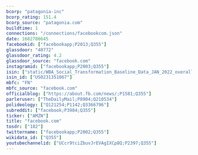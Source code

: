 ```yaml
---
bcorp: "patagonia-inc"
bcorp_rating: 151.4
bcorp_source: "patagonia.com"
buildtime: 1
connections: "/connections/facebookcom.json"
date: 1682786645
facebookid: ["facebookapp;P2013;Q355"]
glassdoor: "40772"
glassdoor_rating: 4.2
glassdoor_source: "facebook.com"
instagramid: ["facebookapp;P2003;Q355"]
isin: ["static/WBA_Social_Transformation_Baseline_Data_JAN_2022_overall_scores.json:US0231351067"]
isin_id: ["US0231351067"]
mbfc: "FN"
mbfc_source: "facebook.com"
officialblog: ["https://about.fb.com/news/;P1581;Q355"]
parleruser: ["TheDailyMail;P8904;Q210534"]
polideology: ["Q121254;P1142;Q3366796"]
subreddit: ["facebook;P3984;Q355"]
ticker: ["AMZN"]
title: "facebook.com"
tosdr: ["182"]
twittername: ["facebookapp;P2002;Q355"]
wikidata_id: ["Q355"]
youtubechannelid: ["UCcr9tciZbuvJrEVAgIXCp8Q;P2397;Q355"]
---
```


